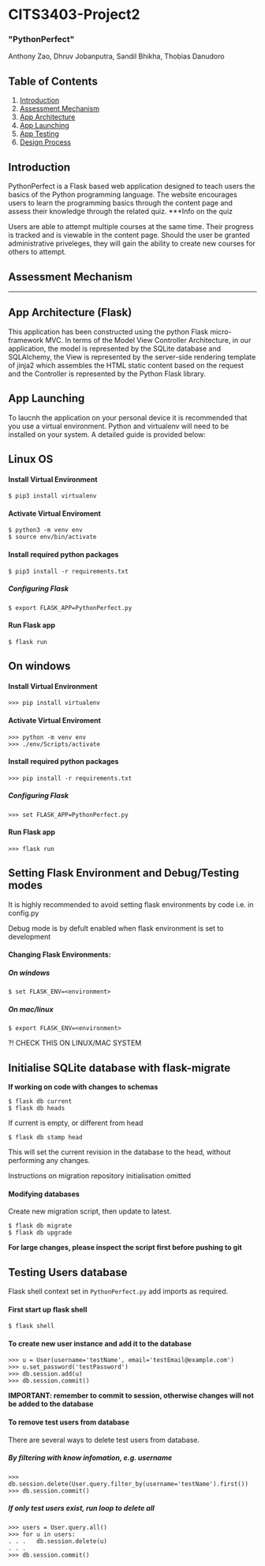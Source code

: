 # CITS3403-Project2
### "PythonPerfect"
Anthony Zao, Dhruv Jobanputra, Sandil Bhikha, Thobias Danudoro

## Table of Contents
1. [Introduction](#introduction)
2. [Assessment Mechanism](#Assessment-Mechanism)
3. [App Architecture](#App-Architecture)
4. [App Launching](#App-Launching)
5. [App Testing](#App-Testing)
6. [Design Process](#Design-Process)

## Introduction 
PythonPerfect is a Flask based web application designed to teach users the basics of the Python programming language. The website encourages users to learn the programming basics through the content page and assess their knowledge through the related quiz. ***Info on the quiz

Users are able to attempt multiple courses at the same time. Their progress is tracked and is viewable in the content page. Should the user be granted administrative priveleges, they will gain the ability to create new courses for others to attempt.

## Assessment Mechanism
****

## App Architecture (Flask)
This application has been constructed using the python Flask micro-framework MVC. In terms of the Model View Controller Architecture, in our application, the model is represented by the SQLite database and SQLAlchemy, the View is represented by the server-side rendering template of jinja2 which assembles the HTML static content based on the request and the Controller is represented by the Python Flask library.

## App Launching
To laucnh the application on your personal device it is recommended that you use a virtual environment. Python and virtualenv will need to be installed on your system. A detailed guide is provided below:

## Linux OS
#### Install Virtual Environment
```shell
$ pip3 install virtualenv
```
#### Activate Virtual Enviroment
```shell
$ python3 -m venv env
$ source env/bin/activate
```
#### Install required python packages
```shell
$ pip3 install -r requirements.txt
```
##### Configuring Flask
```shell
$ export FLASK_APP=PythonPerfect.py
```
#### Run Flask app
```shell
$ flask run
```

## On windows
#### Install Virtual Environment
```shell
>>> pip install virtualenv
```
#### Activate Virtual Enviroment
```shell
>>> python -m venv env
>>> ./env/Scripts/activate
```
#### Install required python packages
```shell
>>> pip install -r requirements.txt
```
##### Configuring Flask
```shell
>>> set FLASK_APP=PythonPerfect.py
```
#### Run Flask app
```shell
>>> flask run
```

## Setting Flask Environment and Debug/Testing modes
It is highly recommended to avoid setting flask environments by code
i.e. in config.py

Debug mode is by defult enabled when flask environment is set to development
#### Changing Flask Environments:
##### On windows
```shell
$ set FLASK_ENV=<environment>
```
##### On mac/linux
```shell
$ export FLASK_ENV=<environment>
```  
?! CHECK THIS ON LINUX/MAC SYSTEM

## Initialise SQLite database with flask-migrate

**If working on code with changes to schemas**

```shell
$ flask db current
$ flask db heads
```

If current is empty, or different from head

```shell
$ flask db stamp head
```

This will set the current revision in the database to the head,
without performing any changes. 

Instructions on migration repository initialisation omitted
#### Modifying databases
Create new migration script, then update to latest.

```shell
$ flask db migrate
$ flask db upgrade 
```


**For large changes, please inspect the script first before pushing to git**

## Testing Users database
Flask shell context set in `PythonPerfect.py` add imports as required.

#### First start up flask shell

```shell
$ flask shell
```

#### To create new user instance and add it to the database

	>>> u = User(username='testName', email='testEmail@example.com')
	>>> u.set_password('testPassword')
	>>> db.session.add(u)
	>>> db.session.commit()

**IMPORTANT: remember to commit to session, otherwise changes will not be added to the database**

#### To remove test users from database

There are several ways to delete test users from database.

##### By filtering with know infomation, e.g. username

	>>> db.session.delete(User.query.filter_by(username='testName').first())
	>>> db.session.commit()

##### If only test users exist, run loop to delete all

```shell
>>> users = User.query.all()
>>> for u in users:
. . .   db.session.delete(u)
. . .
>>> db.session.commit()
```





